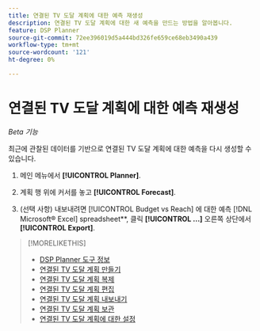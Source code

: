 ```yaml
---
title: 연결된 TV 도달 계획에 대한 예측 재생성
description: 연결된 TV 도달 계획에 대한 새 예측을 만드는 방법을 알아봅니다.
feature: DSP Planner
source-git-commit: 72ee396019d5a444bd326fe659ce68eb3490a439
workflow-type: tm+mt
source-wordcount: '121'
ht-degree: 0%

---
```


# 연결된 TV 도달 계획에 대한 예측 재생성

*Beta 기능*

최근에 관찰된 데이터를 기반으로 연결된 TV 도달 계획에 대한 예측을 다시 생성할 수 있습니다.

1. 메인 메뉴에서 **[!UICONTROL Planner]**.

1. 계획 행 위에 커서를 놓고 **[!UICONTROL Forecast]**.

1. (선택 사항) 내보내려면 [!UICONTROL Budget vs Reach] 에 대한 예측 [!DNL Microsoft® Excel] spreadsheet**, 클릭 **[!UICONTROL ...]** 오른쪽 상단에서 **[!UICONTROL Export]**.

>[!MORELIKETHIS]
>
>* [DSP Planner 도구 정보](planner-about.md)
>* [연결된 TV 도달 계획 만들기](planner-create.md)
>* [연결된 TV 도달 계획 복제](planner-duplicate.md)
>* [연결된 TV 도달 계획 편집](planner-edit.md)
>* [연결된 TV 도달 계획 내보내기](planner-export.md)
>* [연결된 TV 도달 계획 보관](planner-archive.md)
>* [연결된 TV 도달 계획에 대한 설정](planner-settings.md)
